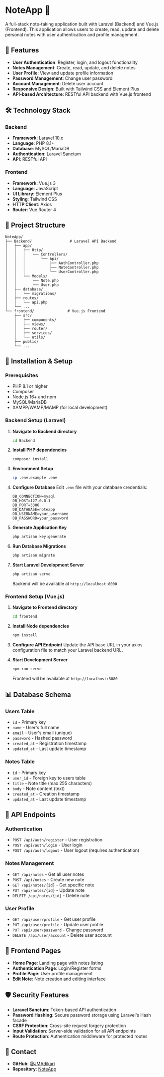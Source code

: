 # NoteApp 📝

A full-stack note-taking application built with Laravel (Backend) and Vue.js (Frontend). This application allows users to create, read, update and delete personal notes with user authentication and profile management.

## 🚀 Features

- **User Authentication**: Register, login, and logout functionality
- **Notes Management**: Create, read, update, and delete notes
- **User Profile**: View and update profile information
- **Password Management**: Change user password
- **Account Management**: Delete user account
- **Responsive Design**: Built with Tailwind CSS and Element Plus
- **API-based Architecture**: RESTful API backend with Vue.js frontend

## 🛠️ Technology Stack

### Backend
- **Framework**: Laravel 10.x
- **Language**: PHP 8.1+
- **Database**: MySQL/MariaDB
- **Authentication**: Laravel Sanctum
- **API**: RESTful API

### Frontend
- **Framework**: Vue.js 3
- **Language**: JavaScript
- **UI Library**: Element Plus
- **Styling**: Tailwind CSS
- **HTTP Client**: Axios
- **Router**: Vue Router 4

## 📁 Project Structure

```
NoteApp/
├── Backend/                 # Laravel API Backend
│   ├── app/
│   │   ├── Http/
│   │   │   └── Controllers/
│   │   │       └── Api/
│   │   │           ├── AuthController.php
│   │   │           ├── NoteController.php
│   │   │           └── UserController.php
│   │   └── Models/
│   │       ├── Note.php
│   │       └── User.php
│   ├── database/
│   │   └── migrations/
│   ├── routes/
│   │   └── api.php
│   └── ...
└── frontend/               # Vue.js Frontend
    ├── src/
    │   ├── components/
    │   ├── views/
    │   ├── router/
    │   ├── services/
    │   └── utils/
    ├── public/
    └── ...
```

## 🚀 Installation & Setup

### Prerequisites
- PHP 8.1 or higher
- Composer
- Node.js 16+ and npm
- MySQL/MariaDB
- XAMPP/WAMP/MAMP (for local development)

### Backend Setup (Laravel)

1. **Navigate to Backend directory**
   ```bash
   cd Backend
   ```

2. **Install PHP dependencies**
   ```bash
   composer install
   ```

3. **Environment Setup**
   ```bash
   cp .env.example .env
   ```

4. **Configure Database**
   Edit `.env` file with your database credentials:
   ```env
   DB_CONNECTION=mysql
   DB_HOST=127.0.0.1
   DB_PORT=3306
   DB_DATABASE=noteapp
   DB_USERNAME=your_username
   DB_PASSWORD=your_password
   ```

5. **Generate Application Key**
   ```bash
   php artisan key:generate
   ```

6. **Run Database Migrations**
   ```bash
   php artisan migrate
   ```

7. **Start Laravel Development Server**
   ```bash
   php artisan serve
   ```
   Backend will be available at `http://localhost:8000`

### Frontend Setup (Vue.js)

1. **Navigate to Frontend directory**
   ```bash
   cd frontend
   ```

2. **Install Node dependencies**
   ```bash
   npm install
   ```

3. **Configure API Endpoint**
   Update the API base URL in your axios configuration file to match your Laravel backend URL.

4. **Start Development Server**
   ```bash
   npm run serve
   ```
   Frontend will be available at `http://localhost:8080`

## 📊 Database Schema

### Users Table
- `id` - Primary key
- `name` - User's full name
- `email` - User's email (unique)
- `password` - Hashed password
- `created_at` - Registration timestamp
- `updated_at` - Last update timestamp

### Notes Table
- `id` - Primary key
- `user_id` - Foreign key to users table
- `title` - Note title (max 255 characters)
- `body` - Note content (text)
- `created_at` - Creation timestamp
- `updated_at` - Last update timestamp

## 🔌 API Endpoints

### Authentication
- `POST /api/auth/register` - User registration
- `POST /api/auth/login` - User login
- `POST /api/auth/logout` - User logout (requires authentication)

### Notes Management
- `GET /api/notes` - Get all user notes
- `POST /api/notes` - Create new note
- `GET /api/notes/{id}` - Get specific note
- `PUT /api/notes/{id}` - Update note
- `DELETE /api/notes/{id}` - Delete note

### User Profile
- `GET /api/user/profile` - Get user profile
- `PUT /api/user/profile` - Update user profile
- `PUT /api/user/password` - Change password
- `DELETE /api/user/account` - Delete user account

## 🎨 Frontend Pages

- **Home Page**: Landing page with notes listing
- **Authentication Page**: Login/Register forms
- **Profile Page**: User profile management
- **Edit Note**: Note creation and editing interface

## 🛡️ Security Features

- **Laravel Sanctum**: Token-based API authentication
- **Password Hashing**: Secure password storage using Laravel's Hash facade
- **CSRF Protection**: Cross-site request forgery protection
- **Input Validation**: Server-side validation for all API endpoints
- **Route Protection**: Authentication middleware for protected routes


## 📧 Contact

- **GitHub**: [@JMAdikari](https://github.com/JMAdikari)
- **Repository**: [NoteApp](https://github.com/JMAdikari/NoteApp)


